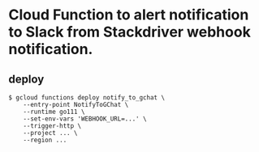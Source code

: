 # Cloud Function to alert notification to Slack from Stackdriver webhook notification.

## deploy

```
$ gcloud functions deploy notify_to_gchat \
    --entry-point NotifyToGChat \
    --runtime go111 \
    --set-env-vars 'WEBHOOK_URL=...' \
    --trigger-http \
    --project ... \
    --region ...
```
